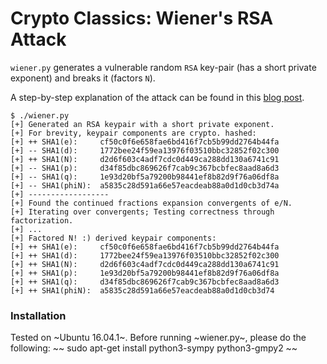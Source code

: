 # Crypto Classics: Wiener's RSA Attack
`wiener.py` generates a vulnerable random `RSA` key-pair
(has a short private exponent) and breaks it (factors `N`).


A step-by-step explanation of the attack can be found in this [blog post](https://sagi.io/2016/04/crypto-classics-wieners-rsa-attack/).

~~~
$ ./wiener.py 
[+] Generated an RSA keypair with a short private exponent.
[+] For brevity, keypair components are crypto. hashed:
[+] ++ SHA1(e):     cf50c0f6e658fae6bd416f7cb5b99dd2764b44fa
[+] -- SHA1(d):     1772bee24f59ea13976f03510bbc32852f02c300
[+] ++ SHA1(N):     d2d6f603c4adf7cdc0d449ca288dd130a6741c91
[+] -- SHA1(p):     d34f85dbc869626f7cab9c367bcbfec8aad8a6d3
[+] -- SHA1(q):     1e93d20bf5a79200b98441ef8b82d9f76a06df8a
[+] -- SHA1(phiN):  a5835c28d591a66e57eacdeab88a0d1d0cb3d74a
[+] ------------------
[+] Found the continued fractions expansion convergents of e/N.
[+] Iterating over convergents; Testing correctness through factorization.
[+] ...
[+] Factored N! :) derived keypair components:
[+] ++ SHA1(e):     cf50c0f6e658fae6bd416f7cb5b99dd2764b44fa
[+] ++ SHA1(d):     1772bee24f59ea13976f03510bbc32852f02c300
[+] ++ SHA1(N):     d2d6f603c4adf7cdc0d449ca288dd130a6741c91
[+] ++ SHA1(p):     1e93d20bf5a79200b98441ef8b82d9f76a06df8a
[+] ++ SHA1(q):     d34f85dbc869626f7cab9c367bcbfec8aad8a6d3
[+] ++ SHA1(phiN):  a5835c28d591a66e57eacdeab88a0d1d0cb3d74
~~~

### Installation ##
Tested on ~Ubuntu 16.04.1~. Before running ~wiener.py~, please do the following:
~~
sudo apt-get install python3-sympy python3-gmpy2
~~

